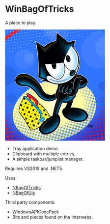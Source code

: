 # WinBagOfTricks

A place to play.

![logo](felix.png)

- Tray application demo.
- Clipboard with multiple entries.
- A simple taskbar/jumplist manager.


Requires VS2019 and .NET5.

Uses:
- [NBagOfTricks](https://github.com/cepthomas/NBagOfTricks/blob/main/README.md)
- [NBagOfUis](https://github.com/cepthomas/NBagOfUis/blob/main/README.md)

Third party components:
- WindowsAPICodePack
- Bits and pieces found on the interwebs.
